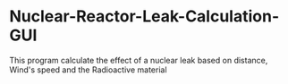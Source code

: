 # Nuclear-Reactor-Leak-Calculation-GUI
This program calculate the effect of a nuclear leak based on distance, Wind's speed and the Radioactive material 
